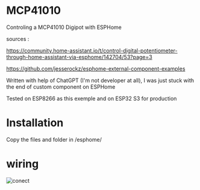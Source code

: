 # MCP41010
Controling a MCP41010 Digipot with ESPHome

sources :

https://community.home-assistant.io/t/control-digital-potentiometer-through-home-assistant-via-esphome/142704/53?page=3

https://github.com/jesserockz/esphome-external-component-examples

Written with help of ChatGPT (I'm not developer at all), I was just stuck with the end of custom component on ESPHome

Tested on ESP8266 as this exemple and on ESP32 S3 for production

# Installation
Copy the files and folder in /esphome/ 

# wiring

![conect](https://github.com/user-attachments/assets/1a1b3383-a6d0-4b2c-b4be-3c67ed7f28f5)

